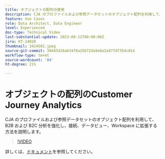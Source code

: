 ```yaml
---
title: オブジェクトの配列の使用
description: CJA のプロファイルおよび参照データセットのオブジェクト配列を利用して、B2B および B2C 分析を強化し、接続、データビュー、Workspace に拡張する方法を説明します。
feature: Use Cases
role: Data Architect, Data Engineer
level: Experienced
doc-type: Technical Video
last-substantial-update: 2023-09-21T00:00:00Z
jira: KT-14020
thumbnail: 3424502.jpeg
source-git-commit: 30445426a634f0a25672da9e8a2a977df35dc014
workflow-type: tm+mt
source-wordcount: '84'
ht-degree: 21%

---
```



# オブジェクトの配列のCustomer Journey Analytics

CJA のプロファイルおよび参照データセットのオブジェクト配列を利用して、B2B および B2C 分析を強化し、接続、データビュー、Workspace に拡張する方法を説明します。

>[!VIDEO](https://video.tv.adobe.com/v/3424502/?learn=on)

詳しくは、[ドキュメント](https://experienceleague.adobe.com/docs/analytics-platform/using/cja-usecases/complex-data/object-arrays.html?lang=ja)を参照してください。
